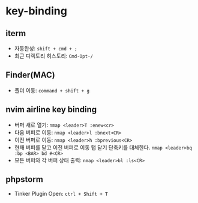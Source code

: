 # key-binding

## iterm
- 자동완성: `shift + cmd + ;`
- 최근 디렉토리 히스토리: `Cmd-Opt-/`

## Finder(MAC)
- 폴더 이동: `command + shift + g`

## nvim airline key binding
- 버퍼 새로 열기: `nmap <leader>T :enew<cr>`
- 다음 버퍼로 이동: `nmap <leader>l :bnext<CR>`
- 이전 버퍼로 이동: `nmap <leader>h :bprevious<CR>`
- 현재 버퍼를 닫고 이전 버퍼로 이동 탭 닫기 단축키를 대체한다. `nmap <leader>bq :bp <BAR> bd #<CR>`
- 모든 버퍼와 각 버퍼 상태 출력: `nmap <leader>bl :ls<CR>`

## phpstorm
- Tinker Plugin Open: `ctrl + Shift + T`
